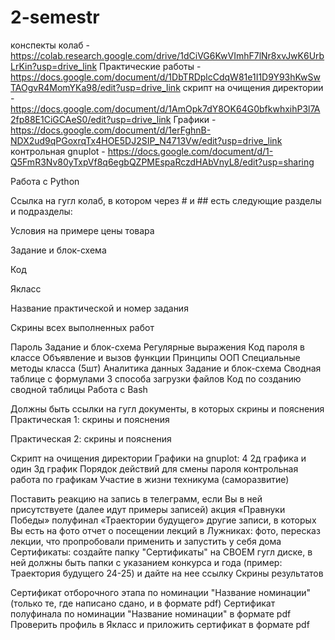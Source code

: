 # 2-semestr
конспекты колаб - https://colab.research.google.com/drive/1dCiVG6KwVImhF7lNr8xvJwK6UrbLrKin?usp=drive_link
Практические работы - https://docs.google.com/document/d/1DbTRDplcCdqW81e1I1D9Y93hKwSwTAOgvR4MomYKa98/edit?usp=drive_link
скрипт на очищения директории - https://docs.google.com/document/d/1AmOpk7dY8OK64G0bfkwhxihP3l7A2fp88E1CiGCAeS0/edit?usp=drive_link
Графики - https://docs.google.com/document/d/1erFghnB-NDX2ud9qPGoxrqTx4HOE5DJ2SIP_N4713Vw/edit?usp=drive_link
контрольная gnuplot - https://docs.google.com/document/d/1-Q5FmR3Nv80yTxpVf8q6egbQZPMEspaRczdHAbVnyL8/edit?usp=sharing

Работа с Python

 Ссылка на гугл колаб, в котором через # и ## есть следующие разделы и подразделы:
 
Условия на примере цены товара
 
Задание и блок-схема
 
Код
 
Якласс
 
Название практической и номер задания
 
Скрины всех выполненных работ

 Пароль
 Задание и блок-схема
 Регулярные выражения
 Код пароля в классе
 Объявление и вызов функции
 Принципы ООП
 Специальные методы класса (5шт)
 Аналитика данных
 Задание и блок-схема
 Сводная таблице с формулами
 3 способа загрузки файлов
 Код по созданию сводной таблицы
Работа с Bash

Должны быть ссылки на гугл документы, в которых скрины и пояснения
 Практическая 1: скрины и пояснения

 Практическая 2: скрины и пояснения

 Скрипт на очищения директории
 Графики на gnuplot: 4 2д графика и один 3д график
 Порядок действий для смены пароля
 контрольная работа по графикам
Участие в жизни техникума (саморазвитие)

 Поставить реакцию на запись в телеграмм, если Вы в ней присутствуете (далее идут примеры записей)
 акция «Правнуки Победы»
 полуфинал «Траектории будущего»
 другие записи, в которых Вы есть на фото
 отчет о посещении лекций в Лужниках: фото, пересказ лекции, что пропробовали применить и запустить у себя дома
 Сертификаты: создайте папку "Сертификаты" на СВОЕМ гугл диске, в ней должны быть папки с указанием конкурса и года (пример: Траектория будущего 24-25) и дайте на нее ссылку
 Скрины результатов

 Сертификат отборочного этапа по номинации "Название номинации" (только те, где написано сдано, и в формате pdf)
 Сертификат полуфинала по номинации "Название номинации" в формате pdf
 Проверить профиль в Якласс и приложить сертификат в формате pdf


